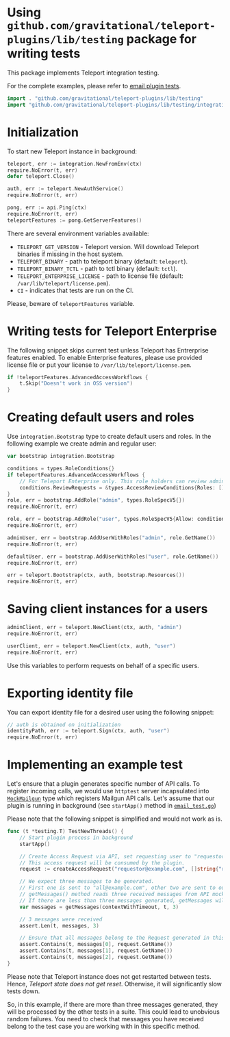 # Using `github.com/gravitational/teleport-plugins/lib/testing` package for writing tests

This package implements Teleport integration testing.

For the complete examples, please refer to [email plugin tests](access/email/email_test.go).

```go
import . "github.com/gravitational/teleport-plugins/lib/testing"
import "github.com/gravitational/teleport-plugins/lib/testing/integration"
```

# Initialization

To start new Teleport instance in background:

```go
teleport, err := integration.NewFromEnv(ctx)
require.NoError(t, err)
defer teleport.Close()

auth, err := teleport.NewAuthService()
require.NoError(t, err)

pong, err := api.Ping(ctx)
require.NoError(t, err)
teleportFeatures := pong.GetServerFeatures()
```

There are several environment variables available:

* `TELEPORT_GET_VERSION` - Teleport version. Will download Teleport binaries if missing in the host system.
* `TELEPORT_BINARY` - path to teleport binary (default: `teleport`).
* `TELEPORT_BINARY_TCTL` - path to tctl binary (default: `tctl`).
* `TELEPORT_ENTERPRISE_LICENSE` - path to license file (default: `/var/lib/teleport/license.pem`).
* `CI` - indicates that tests are run on the CI.

Please, beware of `teleportFeatures` variable.

# Writing tests for Teleport Enterprise

The following snippet skips current test unless Teleport has Entrerprise features enabled. To enable Enterprise features, please use provided license file or put your license to `/var/lib/teleport/license.pem`.

```go
if !teleportFeatures.AdvancedAccessWorkflows {
	t.Skip("Doesn't work in OSS version")
}
```

# Creating default users and roles

Use `integration.Bootstrap` type to create default users and roles. In the following example we create admin and regular user:

```go
var bootstrap integration.Bootstrap

conditions = types.RoleConditions{}
if teleportFeatures.AdvancedAccessWorkflows {
	// For Teleport Enterprise only. This role holders can review admin access request.
	conditions.ReviewRequests = &types.AccessReviewConditions{Roles: []string{"admin"}}
}
role, err = bootstrap.AddRole("admin", types.RoleSpecV5{})
require.NoError(t, err)

role, err = bootstrap.AddRole("user", types.RoleSpecV5{Allow: conditions})
require.NoError(t, err)

adminUser, err = bootstrap.AddUserWithRoles("admin", role.GetName())
require.NoError(t, err)

defaultUser, err = bootstrap.AddUserWithRoles("user", role.GetName())
require.NoError(t, err)

err = teleport.Bootstrap(ctx, auth, bootstrap.Resources())
require.NoError(t, err)
```

# Saving client instances for a users

```go
adminClient, err = teleport.NewClient(ctx, auth, "admin")
require.NoError(t, err)

userClient, err = teleport.NewClient(ctx, auth, "user")
require.NoError(t, err)
```

Use this variables to perform requests on behalf of a specific users.

# Exporting identity file 

You can export identity file for a desired user using the following snippet:

```go
// auth is obtained on initialization
identityPath, err := teleport.Sign(ctx, auth, "user")
require.NoError(t, err)
```

# Implementing an example test

Let's ensure that a plugin generates specific number of API calls. To register incoming calls, we would use `httptest` server incapsulated into [`MockMailgun`](access/email/mock_mailgun.go) type which registers Mailgun API calls. Let's assume that our plugin is running in background (see `startApp()` method in [`email_test.go`](access/email/email_test.go))

Please note that the following snippet is simplified and would not work as is.

```go
func (t *testing.T) TestNewThreads() {
	// Start plugin process in background
	startApp()

	// Create Access Request via API, set requesting user to "requestor@example.com", pass suggested reviewers.
	// This access request will be consumed by the plugin.
	request := createAccessRequest("requestor@example.com", []string{"reviewer1@example.com", "reviewer2@example.com"})

	// We expect three messages to be generated. 
	// First one is sent to "all@example.com", other two are sent to our reviewers.
	// getMessages() method reads three received messages from API mock server (via channel with capacity).
	// If there are less than three messages generated, getMessages will fail on timeout.
	var messages = getMessages(contextWithTimeout, t, 3)

	// 3 messages were received
	assert.Len(t, messages, 3)

	// Ensure that all messages belong to the Request generated in this method
	assert.Contains(t, messages[0], request.GetName())
	assert.Contains(t, messages[1], request.GetName())
	assert.Contains(t, messages[2], request.GetName())
}

```

Please note that Teleport instance does not get restarted between tests. Hence, *Teleport state does not get reset*. Otherwise, it will significantly slow tests down. 

So, in this example, if there are more than three messages generated, they will be processed by the other tests in a suite.  This could lead to unobvious random failures. You need to check that messages you have received belong to the test case you are working with in this specific method.